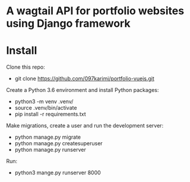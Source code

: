 # A wagtail API for portfolio websites using Django framework


# Install

Clone this repo:


  - git clone https://github.com/097karimi/portfolio-vuejs.git
  
  
Create a Python 3.6 environment and install Python packages:


  - python3 -m venv .venv/
  - source .venv/bin/activate
  - pip install -r requirements.txt


Make migrations, create a user and run the development server:


  - python manage.py migrate
  - python manage.py createsuperuser
  - python manage.py runserver


Run:

  - python3 mange.py runserver 8000
 
